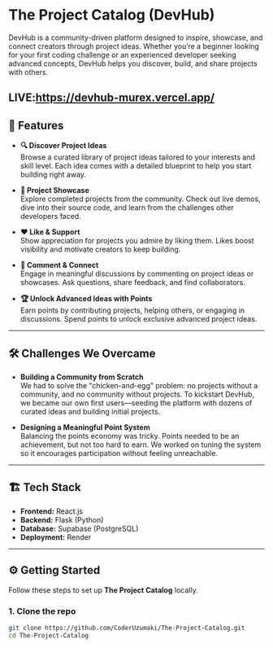# The Project Catalog (DevHub)

DevHub is a community-driven platform designed to inspire, showcase, and connect creators through project ideas. Whether you’re a beginner looking for your first coding challenge or an experienced developer seeking advanced concepts, DevHub helps you discover, build, and share projects with others.

LIVE:https://devhub-murex.vercel.app/
---

## 🚀 Features

- **🔍 Discover Project Ideas**  
  Browse a curated library of project ideas tailored to your interests and skill level. Each idea comes with a detailed blueprint to help you start building right away.

- **🌟 Project Showcase**  
  Explore completed projects from the community. Check out live demos, dive into their source code, and learn from the challenges other developers faced.

- **❤️ Like & Support**  
  Show appreciation for projects you admire by liking them. Likes boost visibility and motivate creators to keep building.

- **💬 Comment & Connect**  
  Engage in meaningful discussions by commenting on project ideas or showcases. Ask questions, share feedback, and find collaborators.

- **🏆 Unlock Advanced Ideas with Points**  
  Earn points by contributing projects, helping others, or engaging in discussions. Spend points to unlock exclusive advanced project ideas.

---

## 🛠️ Challenges We Overcame

- **Building a Community from Scratch**  
  We had to solve the "chicken-and-egg" problem: no projects without a community, and no community without projects. To kickstart DevHub, we became our own first users—seeding the platform with dozens of curated ideas and building initial projects.

- **Designing a Meaningful Point System**  
  Balancing the points economy was tricky. Points needed to be an achievement, but not too hard to earn. We worked on tuning the system so it encourages participation without feeling unreachable.

---

## 🏗️ Tech Stack

- **Frontend:** React.js  
- **Backend:** Flask (Python)  
- **Database:** Supabase (PostgreSQL)  
- **Deployment:** Render  

---

## ⚙️ Getting Started

Follow these steps to set up **The Project Catalog** locally.

### 1. Clone the repo
```bash
git clone https://github.com/CoderUzumaki/The-Project-Catalog.git
cd The-Project-Catalog

